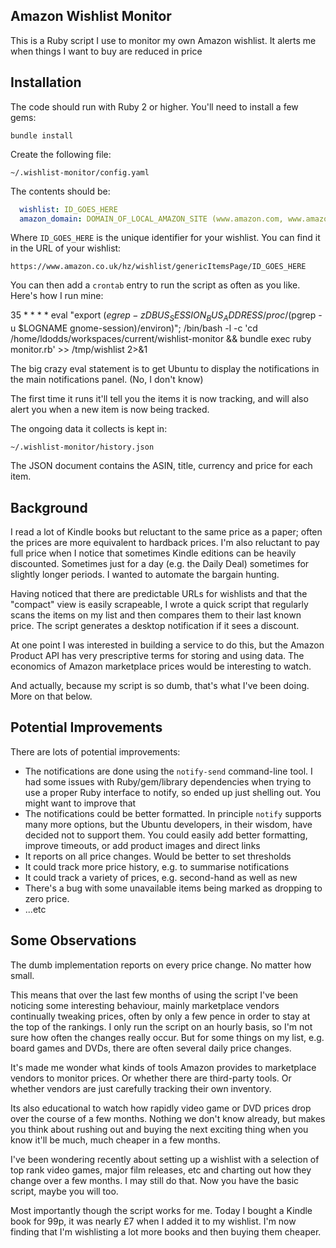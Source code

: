 Amazon Wishlist Monitor
-----------------------

This is a Ruby script I use to monitor my own Amazon wishlist. It alerts me when things I want to buy are reduced in price

Installation
------------

The code should run with Ruby 2 or higher. You'll need to install a few gems:

	bundle install

Create the following file:

	~/.wishlist-monitor/config.yaml

The contents should be:

```yaml
  wishlist: ID_GOES_HERE
  amazon_domain: DOMAIN_OF_LOCAL_AMAZON_SITE (www.amazon.com, www.amazon.co.uk, etc)
```

Where `ID_GOES_HERE` is the unique identifier for your wishlist. You can find it in the URL of your wishlist:

	https://www.amazon.co.uk/hz/wishlist/genericItemsPage/ID_GOES_HERE

You can then add a `crontab` entry to run the script as often as you like. Here's how I run mine:

35 * * * * eval "export $(egrep -z DBUS_SESSION_BUS_ADDRESS /proc/$(pgrep -u $LOGNAME gnome-session)/environ)"; /bin/bash -l -c 'cd /home/ldodds/workspaces/current/wishlist-monitor && bundle exec ruby monitor.rb' >> /tmp/wishlist 2>&1


The big crazy eval statement is to get Ubuntu to display the notifications in the main notifications panel. (No, I don't know)

The first time it runs it'll tell you the items it is now tracking, and will also alert you when a new item is now being tracked.

The ongoing data it collects is kept in:

	~/.wishlist-monitor/history.json

The JSON document contains the ASIN, title, currency and price for each item.

Background
----------

I read a lot of Kindle books but reluctant to the same price as a paper; often the prices are more equivalent to hardback prices. I'm also reluctant to pay full price when I notice that sometimes Kindle editions can be heavily discounted. Sometimes just for a day (e.g. the Daily Deal) sometimes for slightly longer periods. I wanted to automate the bargain hunting.

Having noticed that there are predictable URLs for wishlists and that the "compact" view is easily scrapeable, I wrote a quick script that regularly scans the items on my list and then compares them to their last known price. The script generates a desktop notification if it sees a discount.

At one point I was interested in building a service to do this, but the Amazon Product API has very prescriptive terms for storing and using data. The economics of Amazon marketplace prices would be interesting to watch.

And actually, because my script is so dumb, that's what I've been doing. More on that below.

Potential Improvements
----------------------

There are lots of potential improvements:

* The notifications are done using the `notify-send` command-line tool. I had some issues with Ruby/gem/library dependencies when trying to use a proper Ruby interface to notify, so ended up just shelling out. You might want to improve that
* The notifications could be better formatted. In principle `notify` supports many more options, but the Ubuntu developers, in their wisdom, have decided not to support them. You could easily add better formatting, improve timeouts, or add product images and direct links
* It reports on all price changes. Would be better to set thresholds
* It could track more price history, e.g. to summarise notifications
* It could track a variety of prices, e.g. second-hand as well as new
* There's a bug with some unavailable items being marked as dropping to zero price.
* ...etc

Some Observations
-----------------

The dumb implementation reports on every price change. No matter how small.

This means that over the last few months of using the script I've been noticing some interesting behaviour, mainly marketplace vendors continually tweaking prices, often by only a few pence in order to stay at the top of the rankings. I only run the script on an hourly basis, so I'm not sure how often the changes really occur. But for some things on my list, e.g. board games and DVDs, there are often several daily price changes.

It's made me wonder what kinds of tools Amazon provides to marketplace vendors to monitor prices. Or whether there are third-party tools. Or whether vendors are just carefully tracking their own inventory.

Its also educational to watch how rapidly video game or DVD prices drop over the course of a few months. Nothing we don't know already, but makes you think about rushing out and buying the next exciting thing when you know it'll be much, much cheaper in a few months.

I've been wondering recently about setting up a wishlist with a selection of top rank video games, major film releases, etc and charting out how they change over a few months. I may still do that. Now you have the basic script, maybe you will too.

Most importantly though the script works for me. Today I bought a Kindle book for 99p, it was nearly £7 when I added it to my wishlist. I'm now finding that I'm wishlisting a lot more books and then buying them cheaper.
